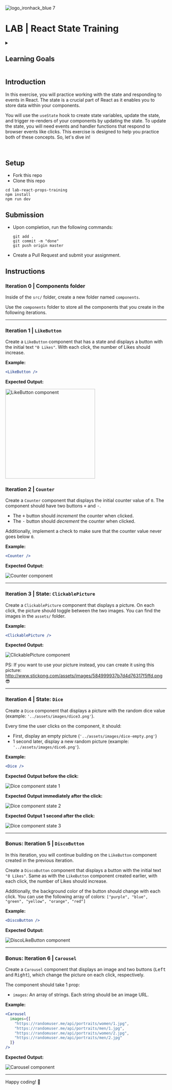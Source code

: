 ![logo_ironhack_blue 7](https://user-images.githubusercontent.com/23629340/40541063-a07a0a8a-601a-11e8-91b5-2f13e4e6b441.png)

# LAB | React State Training

<details>
  <summary>
   <h2>Learning Goals</h2>
  </summary>

  This exercise allows you to practice and apply the concepts and techniques taught in class. 

  Upon completion of this exercise, you will be able to:

  - Use the `useState` hook to create state variables and add state to React components.
  - Use state variable setter functions to update state and trigger component re-render.
  - Create event handler functions to handle user interactions and browser events.

  <br>
  <hr> 

</details>

## Introduction

In this exercise, you will practice working with the state and responding to events in React. The state is a crucial part of React as it enables you to store data within your components. 

You will use the `useState` hook to create state variables, update the state, and trigger re-renders of your components by updating the state. To update the state, you will need events and handler functions that respond to browser events like clicks. This exercise is designed to help you practice both of these concepts. So, let's dive in!



<br>



## Setup

- Fork this repo
- Clone this repo

```shell
cd lab-react-props-training
npm install
npm run dev
```



## Submission

- Upon completion, run the following commands:

  ```
  git add .
  git commit -m "done"
  git push origin master
  ```

- Create a Pull Request and submit your assignment.

  

## Instructions



### Iteration 0 | Components folder

Inside of the `src/` folder, create a new folder named `components`. 

Use the `components` folder to store all the components that you create in the following iterations.



----

### Iteration 1 | `LikeButton`

Create a `LikeButton` component that has a state and displays a button with the initial text `"0 Likes"`. With each click, the number of Likes should increase.

**Example:**

```jsx
<LikeButton />
```

**Expected Output:**

<img src="https://education-team-2020.s3.eu-west-1.amazonaws.com/web-dev/labs/react-training/08-like-button-basic.gif" alt="LikeButton component" width="280"/>



### Iteration 2 | `Counter`

Create a `Counter` component that displays the initial counter value of `0`. The component should have two buttons <kbd>+</kbd> and <kbd>-</kbd>.

- The <kbd>+</kbd> button should *increment* the counter when clicked.
- The <kbd>-</kbd> button should *decrement* the counter when clicked.

Additionally, implement a check to make sure that the counter value never goes below `0`.

**Example:**

```jsx
<Counter />
```

**Expected Output:**

![Counter component](https://education-team-2020.s3.eu-west-1.amazonaws.com/web-dev/labs/react-training/00-counter.gif)





----

### Iteration 3 | State: `ClickablePicture`

Create a `ClickablePicture` component that displays a picture. On each click, the picture should toggle between the two images. You can find the images in the `assets/` folder.

**Example:**

```jsx
<ClickablePicture />
```

**Expected Output:**

![ClickablePicture component](https://education-team-2020.s3.eu-west-1.amazonaws.com/web-dev/labs/react-training/09-clickable-pic.gif)

PS: If you want to use your picture instead, you can create it using this picture: http://www.stickpng.com/assets/images/584999937b7d4d76317f5ffd.png 😎



----



### Iteration 4 | State: `Dice`

Create a `Dice` component that displays a picture with the random dice value (example: `'../assets/images/dice3.png'`).

Every time the user clicks on the component, it should:

- First, display an empty picture (`'../assets/images/dice-empty.png'`)
- 1 second later, display a new random picture (example: `'../assets/images/dice6.png'`).

**Example:**

```jsx
<Dice />
```

**Expected Output before the click:**

![Dice component state 1](https://education-team-2020.s3.eu-west-1.amazonaws.com/web-dev/labs/react-training/10-dice-01.png)

**Expected Output immediately after the click:**

![Dice component state 2](https://education-team-2020.s3.eu-west-1.amazonaws.com/web-dev/labs/react-training/10-dice-02.png)

**Expected Output 1 second after the click:**

![Dice component state 3](https://education-team-2020.s3.eu-west-1.amazonaws.com/web-dev/labs/react-training/10-dice-03.png)



----

### Bonus: Iteration 5 | `DiscoButton`

In this iteration, you will continue building on the `LikeButton` component created in the previous iteration.

Create a `DiscoButton` component that displays a button with the initial text `"0 Likes"`. Same as with the `LikeButton` component created earlier, with each click, the number of Likes should increase.



Additionally, the background color of the button should change with each click. You can use the following array of colors: `["purple", "blue", "green", "yellow", "orange", "red"]`

**Example:**

```jsx
<DiscoButton />
```

**Expected Output:**

![DiscoLikeButton component](https://education-team-2020.s3.eu-west-1.amazonaws.com/web-dev/labs/react-training/08-like-button.gif)





----

### Bonus: Iteration 6 | `Carousel`

Create a `Carousel` component that displays an image and two buttons (<kbd>Left</kbd> and <kbd>Right</kbd>), which change the picture on each click, respectively.

The component should take 1 prop:

- `images`: An array of strings. Each string should be an image URL.

**Example:**

```jsx
<Carousel
  images={[
    "https://randomuser.me/api/portraits/women/1.jpg",
    "https://randomuser.me/api/portraits/men/1.jpg",
    "https://randomuser.me/api/portraits/women/2.jpg",
    "https://randomuser.me/api/portraits/men/2.jpg"
  ]}
/>
```



**Expected Output:**

![Carousel component](https://education-team-2020.s3.eu-west-1.amazonaws.com/web-dev/labs/react-training/11-carousel.gif)



----



Happy coding! :blue_heart:
